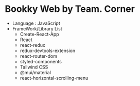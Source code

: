 # Bookky Web by Team. Corner

* Language : JavaScript
* FrameWork/Library List
  - Create-React-App
  - React
  - react-redux
  - redux-devtools-extension
  - react-router-dom
  - styled-components
  - Tailwind CSS
  - @mui/material
  - react-horizontal-scrolling-menu
